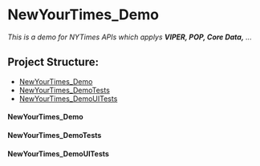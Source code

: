 # NewYourTimes_Demo

*This is a demo for NYTimes APIs which applys **VIPER, POP, Core Data,** ...*


## Project Structure:
* [NewYourTimes_Demo](NewYourTimes_Demo)
* [NewYourTimes_DemoTests](NewYourTimes_DemoTests)
* [NewYourTimes_DemoUITests](NewYourTimes_DemoUITests)

#### NewYourTimes_Demo

#### NewYourTimes_DemoTests

#### NewYourTimes_DemoUITests
